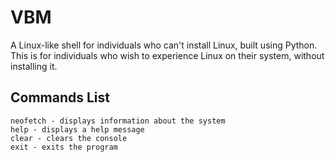 # VBM
A Linux-like shell for individuals who can't install Linux, built using Python.
This is for individuals who wish to experience Linux on their system, without installing it.
## Commands List
```
neofetch - displays information about the system
help - displays a help message
clear - clears the console
exit - exits the program
```
